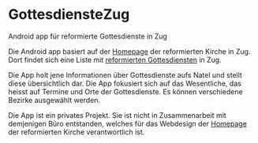 # GottesdiensteZug
Android app für reformierte Gottesdienste in Zug
<p> Die Android app basiert auf der <a href="https://www.ref-zug.ch/">Homepage</a> der reformierten Kirche in Zug. Dort findet sich eine Liste mit <a href="https://www.ref-zug.ch/zug-menzingen-walchwil/gottesdienste/">reformierten Gottesdiensten</a> in Zug.</p>
<p>Die App holt jene Informationen über Gottesdienste aufs Natel und stellt diese übersichtlich dar. Die App fokusiert sich auf das Wesentliche, das heisst auf Termine und Orte der Gottesdienste. Es können verschiedene Bezirke ausgewählt werden.</p>
<p>Die App ist ein privates Projekt. Sie ist nicht in Zusammenarbeit mit demjenigen Büro entstanden, welches für das Webdesign der <a href="https://www.ref-zug.ch/">Homepage</a> der reformierten Kirche verantwortlich ist.</p>
